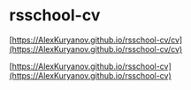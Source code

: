 # rsschool-cv

[https://AlexKuryanov.github.io/rsschool-cv/cv](https://AlexKuryanov.github.io/rsschool-cv/cv)

[https://AlexKuryanov.github.io/rsschool-cv](https://AlexKuryanov.github.io/rsschool-cv)
